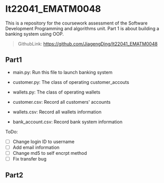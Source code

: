 # lt22041_EMATM0048

This is a repository for the coursework assessment of the Software Development Programming and algorithms unit.
Part 1 is about building a banking system using OOP.

> GithubLink: https://github.com/JiagengDing/lt22041_EMATM0048

## Part1

- main.py: Run this file to launch banking system
- customer.py: The class of operating customer_accouts
- wallets.py: The class of operating wallets

- customer.csv: Record all customers' accounts
- wallets.csv: Record all wallets information
- bank_account.csv: Record bank system information

ToDo:

- [  ] Change login ID to username
- [  ] Add email information
- [  ] Change md5 to self encrpt method
- [  ] Fix transfer bug

## Part2
